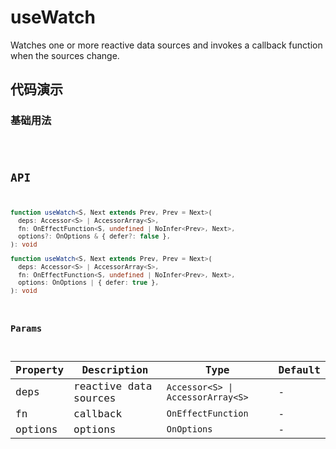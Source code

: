 # useWatch

Watches one or more reactive data sources and invokes a callback function when the sources change.

## 代码演示

### 基础用法

<code src="./demo/demo1.tsx" />

## API

```typescript
function useWatch<S, Next extends Prev, Prev = Next>(
  deps: Accessor<S> | AccessorArray<S>,
  fn: OnEffectFunction<S, undefined | NoInfer<Prev>, Next>,
  options?: OnOptions & { defer?: false },
): void

function useWatch<S, Next extends Prev, Prev = Next>(
  deps: Accessor<S> | AccessorArray<S>,
  fn: OnEffectFunction<S, undefined | NoInfer<Prev>, Next>,
  options: OnOptions | { defer: true },
): void
```

### Params

| Property     | Description           | Type                              | Default |
| ------------ | --------------------- | --------------------------------- | ------ |
| deps         | reactive data sources | `Accessor<S> \| AccessorArray<S>` | -      |
| fn           | callback              | `OnEffectFunction`                | -      |
| options      | options               | `OnOptions`                       | -      |
